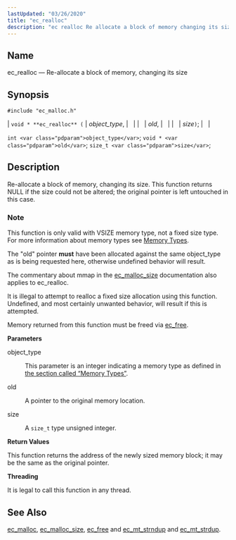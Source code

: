 ```yaml
---
lastUpdated: "03/26/2020"
title: "ec_realloc"
description: "ec realloc Re allocate a block of memory changing its size void ec realloc object type old size int object type void old size t size Re allocate a block of memory changing its size This function returns NULL if the size could not be altered the original pointer is..."
---
```


<a name="apis.ec_realloc"></a> 
## Name

ec_realloc — Re-allocate a block of memory, changing its size

## Synopsis

`#include "ec_malloc.h"`

| `void * **ec_realloc** (` | <var class="pdparam">object_type</var>, |   |
|   | <var class="pdparam">old</var>, |   |
|   | <var class="pdparam">size</var>`)`; |   |

`int <var class="pdparam">object_type</var>`;
`void * <var class="pdparam">old</var>`;
`size_t <var class="pdparam">size</var>`;<a name="idp55109088"></a> 
## Description

Re-allocate a block of memory, changing its size. This function returns NULL if the size could not be altered; the original pointer is left untouched in this case.

### Note

This function is only valid with VSIZE memory type, not a fixed size type. For more information about memory types see [Memory Types](/momentum/3/3-api/arch-primary-apis#arch.memory.types).

The "old" pointer **must** have been allocated against the same object_type as is being requested here, otherwise undefined behavior will result.

The commentary about mmap in the [ec_malloc_size](/momentum/3/3-api/apis-ec-malloc-size) documentation also applies to ec_realloc.

It is illegal to attempt to realloc a fixed size allocation using this function. Undefined, and most certainly unwanted behavior, will result if this is attempted.

Memory returned from this function must be freed via [ec_free](/momentum/3/3-api/apis-ec-free).

**<a name="idp55116256"></a> Parameters**

<dl class="variablelist">

<dt>object_type</dt>

<dd>

This parameter is an integer indicating a memory type as defined in [the section called “Memory Types”](/momentum/3/3-api/apis-ec-malloc#apis.ec_malloc.types).

</dd>

<dt>old</dt>

<dd>

A pointer to the original memory location.

</dd>

<dt>size</dt>

<dd>

A `size_t` type unsigned integer.

</dd>

</dl>

**<a name="idp55123712"></a> Return Values**

This function returns the address of the newly sized memory block; it may be the same as the original pointer.

**<a name="idp55124720"></a> Threading**

It is legal to call this function in any thread.

<a name="idp55125824"></a> 
## See Also

[ec_malloc](/momentum/3/3-api/apis-ec-malloc), [ec_malloc_size](/momentum/3/3-api/apis-ec-malloc-size), [ec_free](/momentum/3/3-api/apis-ec-free) and [ec_mt_strndup](/momentum/3/3-api/apis-ec-mt-strndup) and [ec_mt_strdup](/momentum/3/3-api/apis-ec-mt-strdup).